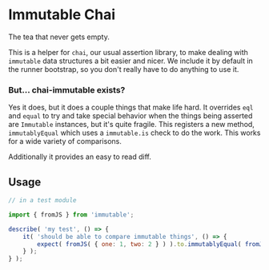 # Immutable Chai
The tea that never gets empty.

This is a helper for `chai`, our usual assertion library, to make dealing with `immutable` data structures a bit easier and nicer. We include it by default in the runner bootstrap, so you don't really have to do anything to use it.

### But... chai-immutable exists?
Yes it does, but it does a couple things that make life hard. It overrides `eql` and `equal` to try and take special behavior when the things being asserted are `Immutable` instances, but it's quite fragile. This registers a new method, `immutablyEqual` which uses a `immutable.is` check to do the work. This works for a wide variety of comparisons.

Additionally it provides an easy to read diff.

## Usage

```js
// in a test module

import { fromJS } from 'immutable';

describe( 'my test', () => {
	it( 'should be able to compare immutable things', () => {
		expect( fromJS( { one: 1, two: 2 } ) ).to.immutablyEqual( fromJS( { two: 2, one: 1 } ) );
	} );
} );

```
